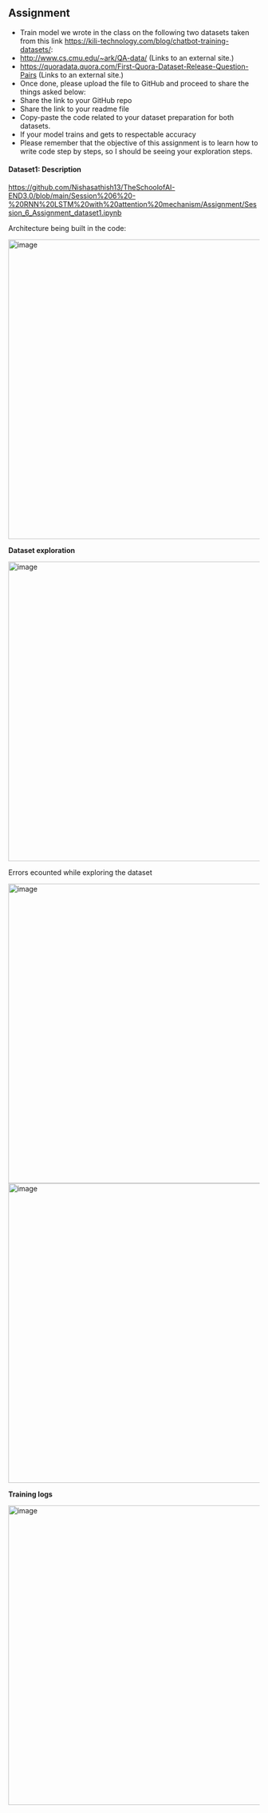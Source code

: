 ## Assignment

* Train model we wrote in the class on the following two datasets taken from this link https://kili-technology.com/blog/chatbot-training-datasets/: 
* http://www.cs.cmu.edu/~ark/QA-data/ (Links to an external site.)
* https://quoradata.quora.com/First-Quora-Dataset-Release-Question-Pairs (Links to an external site.)
* Once done, please upload the file to GitHub and proceed to share the things asked below:
* Share the link to your GitHub repo 
* Share the link to your readme file 
* Copy-paste the code related to your dataset preparation for both datasets.
* If your model trains and gets to respectable accuracy 
* Please remember that the objective of this assignment is to learn how to write code step by steps, so I should be seeing your exploration steps.

#### Dataset1: Description
https://github.com/Nishasathish13/TheSchoolofAI-END3.0/blob/main/Session%206%20-%20RNN%20LSTM%20with%20attention%20mechanism/Assignment/Session_6_Assignment_dataset1.ipynb

Architecture being built in the code:

<img width="600" alt="image" src="https://user-images.githubusercontent.com/75114179/151754210-a0b8a70b-d3f4-4803-9c79-2697ea9927e1.png">

**Dataset exploration**

<img width="600" alt="image" src="https://user-images.githubusercontent.com/75114179/151753820-817f7091-ca30-4ed4-854c-9e67a777dd6e.png">

Errors ecounted while exploring the dataset

<img width="600" alt="image" src="https://user-images.githubusercontent.com/75114179/151754930-9aab1873-1dc7-406d-a213-dd460de8da5f.png">

<img width="600" alt="image" src="https://user-images.githubusercontent.com/75114179/151754126-d75765b5-1525-48cb-bce4-909329139a4b.png">

**Training logs**

<img width="600" alt="image" src="https://user-images.githubusercontent.com/75114179/151754355-924f0ce7-84ce-4dd7-8b19-7540c2d13872.png">
